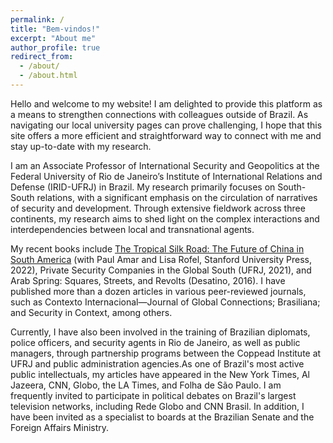 ```yaml
---
permalink: /
title: "Bem-vindos!"
excerpt: "About me"
author_profile: true
redirect_from: 
  - /about/
  - /about.html
---
```




Hello and welcome to my website! I am delighted to provide this platform as a means to strengthen connections with colleagues outside of Brazil. As navigating our local university pages can prove challenging, I hope that this site offers a more efficient and straightforward way to connect with me and stay up-to-date with my research.

I am an Associate Professor of International Security and Geopolitics at the Federal University of Rio de Janeiro’s Institute of International Relations and Defense (IRID-UFRJ) in Brazil. My research primarily focuses on South-South relations, with a significant emphasis on the circulation of narratives of security and development. Through extensive fieldwork across three continents, my research aims to shed light on the complex interactions and interdependencies between local and transnational agents.

My recent books include [The Tropical Silk Road: The Future of China in South America](https://www.sup.org/books/title/?id=34134) (with Paul Amar and Lisa Rofel, Stanford University Press, 2022), Private Security Companies in the Global South (UFRJ, 2021), and Arab Spring: Squares, Streets, and Revolts (Desatino, 2016). I have published more than a dozen articles in various peer-reviewed journals, such as Contexto Internacional—Journal of Global Connections; Brasiliana; and Security in Context, among others.

Currently, I have also been involved in the training of Brazilian diplomats, police officers, and security agents in Rio de Janeiro, as well as public managers, through partnership programs between the Coppead Institute at UFRJ and public administration agencies.As one of Brazil's most active public intellectuals, my articles have appeared in the New York Times, Al Jazeera, CNN, Globo, the LA Times, and Folha de São Paulo. I am frequently invited to participate in political debates on Brazil's largest television networks, including Rede Globo and CNN Brasil. In addition, I have been invited as a specialist to boards at the Brazilian Senate and the Foreign Affairs Ministry.

